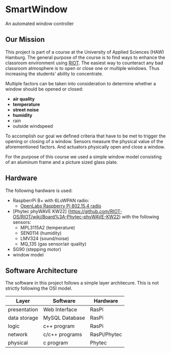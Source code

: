 # SmartWindow
An automated window controller

## Our Mission
This project is part of a course at the University of Applied Sciences (HAW) Hamburg. The general purpose of the course is to find ways to enhance the classroom environment using [RIOT](http://www.riot-os.org). The easiest way to counteract any bad classroom atmosphere is to open or close one or multiple windows. Thus increasing the students' ability to concentrate.

Multiple factors can be taken into consideration to determine whether a window should be opened or closed:

* **air quality**
* **temperature**
* **street noise**
* **humidity**
* rain
* outside windspeed

To accomplish our goal we defined criteria that have to be met to trigger the opening or closing of a window. Sensors measure the physical value of the aforementioned factors. And actuators physically open and close a window. 

For the purpose of this course we used a simple window model consisting of an aluminum frame and a picture sized glass plate.

## Hardware
The following hardware is used:

* RaspberrPi B+ with 6LoWPAN radio:
	* [OpenLabs Raspberry Pi 802.15.4 radio](http://openlabs.co/store/Raspberry-Pi-802.15.4-radio)
* [Phytec phyWAVE KW22] (https://github.com/RIOT-OS/RIOT/wiki/Board%3A-Phytec-phyWAVE-KW22) with the following sensors:
	*  MPL3115A2 (temperature)
	*  SEN0114 (humidity)
	*  LMV324 (sound/noise)
	*  MQ_135 (gas sensor/air quality)
* SG90 (stepping motor)
* window model

## Software Architecture
The software in this project follows a simple layer architecure.
This is not strictly following the OSI model.

Layer | Software | Hardware
------|----------|---------
presentation|Web Interface|RasPi
data storage|MySQL Database|RasPi
logic|c++ program|RasPi
network|c/c++ programs|RasPi/Phytec
physical|c program|Phytec

